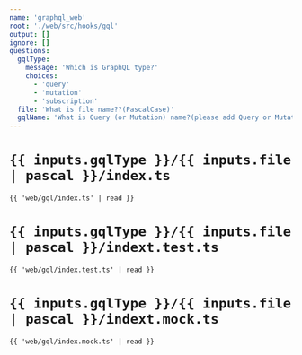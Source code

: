 ```yaml
---
name: 'graphql_web'
root: './web/src/hooks/gql'
output: []
ignore: []
questions:
  gqlType:
    message: 'Which is GraphQL type?'
    choices:
      - 'query'
      - 'mutation'
      - 'subscription'
  file: 'What is file name??(PascalCase)'
  gqlName: 'What is Query (or Mutation) name?(please add Query or Mutation at last)'
---
```


# `{{ inputs.gqlType }}/{{ inputs.file | pascal }}/index.ts`
```tsx
{{ 'web/gql/index.ts' | read }}
```

# `{{ inputs.gqlType }}/{{ inputs.file | pascal }}/indext.test.ts`
```tsx
{{ 'web/gql/index.test.ts' | read }}
```


# `{{ inputs.gqlType }}/{{ inputs.file | pascal }}/indext.mock.ts`
```tsx
{{ 'web/gql/index.mock.ts' | read }}
```

